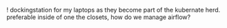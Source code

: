 ! dockingstation for my laptops as they become part of the kubernate herd.
preferable inside of one the closets, how do we manage airflow?